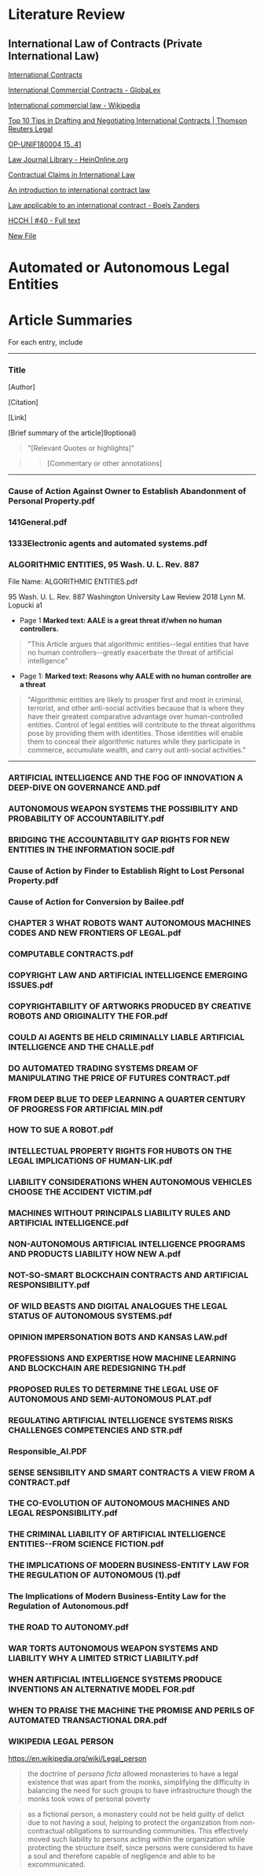 # Literature Review

## International Law of Contracts (Private International Law)

[International Contracts](https://www.printfriendly.com/p/g/LF4PJ3)

[International Commercial Contracts - GlobaLex](https://www.nyulawglobal.org/globalex/International_commercial_contracts.html)

[International commercial law - Wikipedia](https://en.wikipedia.org/wiki/International_commercial_law)

[Top 10 Tips in Drafting and Negotiating International Contracts | Thomson Reuters Legal](https://legal.thomsonreuters.com/en/insights/articles/top-10-tips-in-drafting-and-negotiating-international-contracts)

[OP-UNIF180004 15..41](https://watermark.silverchair.com/uny001.pdf?token=AQECAHi208BE49Ooan9kkhW_Ercy7Dm3ZL_9Cf3qfKAc485ysgAAAkYwggJCBgkqhkiG9w0BBwagggIzMIICLwIBADCCAigGCSqGSIb3DQEHATAeBglghkgBZQMEAS4wEQQMIMXib-gty6q48nXHAgEQgIIB-RXtYz7jc0u-0vySpMbYhe1VMZYSa04GpgbuLRL6KGraSqkhvYNj7h-d16_IFLah1-8wZ30qCbUxmPkABTPvglfVRypzDrbQrTWoj-bapSZDDYskTHEz_zm1YbdUnAipr_mKoZm8w1utVdPAItsnOO-YdporU7Zm-pirWs0uwAs2NgzDRrAm1IzyEnFgSFtFxqECRqdXqcs5Lnen73IUYdHIocnhUT754dVzr1iDrIqSIfWRZvSbXki9KzwX6-8_Hp-hwuSECGLKuPJPyRaW8qqJ8jlYhVlUgmZEJvankMvlD4lUpgudXwXIM6_YQAiMBSy9oz6JYKBL8G-P92ygx0gDELB9G3kR814FdhDr_uCyd2UUL1uf8IC7XNWTRCksYqq5-B7OaugSodFmuNwUmncVRHJSITbvgdXVZ-z3db3W4mgLWA7TPkZZRV-HgjJYEAVvdheZiNO1Jrau1kbFw9zMUPAUA67AYCuQV6pZ5HOX4AAIl3hnvmc4KQ7FHD-ikZ12nSXUZzHaBZ4xHcNxBQe0YkoHF4dCmavy9cv-1YNjT-EBO9Lrx7wSNtJ1PjFkCgvyc4P7yLisJYRRy7zruWjxp0srX2jzWxncBPcbIEfThQYZEvil5ZdJ9w6YgNvku2LmM3nowz9GloCVDZ-XBDwOzzpGJqyjNuE)

[Law Journal Library - HeinOnline.org](https://heinonline.org/HOL/Page?handle=hein.journals/byrint37&id=162&collection=journals&index=)

[Contractual Claims in International Law](https://digitalcommons.law.yale.edu/cgi/viewcontent.cgi?article=4429&context=fss_papers)

[An introduction to international contract law](https://www.giappichelli.it/media/catalog/product/excerpt/9788892114838.pdf)

[Law applicable to an international contract - Boels Zanders](https://www.boelszanders.nl/en/publication/law-applicable-to-an-international-contract/)

[HCCH | #40 - Full text](https://www.hcch.net/en/instruments/conventions/full-text/?cid=135)

[New File](https://github.com/mitmedialab/AutomatedLegalEntityChallenge/new/master)

# Automated or Autonomous Legal Entities

# Article Summaries

For each entry, include

---------

### Title

[Author]

[Citation]

[Link]

[Brief summary of the article]9optional)

>"[Relevant Quotes or highlights]"

>> [Commentary or other annotations]

---------

### Cause of Action Against Owner to Establish Abandonment of Personal Property.pdf

### 141General.pdf

### 1333Electronic agents and automated systems.pdf

### ALGORITHMIC ENTITIES, 95 Wash. U. L. Rev. 887

File Name: ALGORITHMIC ENTITIES.pdf

95 Wash. U. L. Rev. 887
Washington University Law Review 2018
Lynn M. Lopucki a1

* Page 1 **Marked text: AALE is a great threat if/when no human controllers.**

> "This Article argues that algorithmic entities--legal entities that have no human controllers--greatly exacerbate the threat of artificial intelligence"

* Page 1: **Marked text: Reasons why AALE with no human controller are a threat**

> "Algorithmic entities are likely to prosper first and most in criminal, terrorist, and other anti-social activities because that is where they have their greatest comparative advantage over human-controlled entities. Control of legal entities will contribute to the threat algorithms pose by providing them with identities. Those identities will enable them to conceal their algorithmic natures while they participate in commerce, accumulate wealth, and carry out anti-social activities."

----------

### ARTIFICIAL INTELLIGENCE AND THE FOG OF INNOVATION A DEEP-DIVE ON GOVERNANCE AND.pdf

### AUTONOMOUS WEAPON SYSTEMS THE POSSIBILITY AND PROBABILITY OF ACCOUNTABILITY.pdf

### BRIDGING THE ACCOUNTABILITY GAP RIGHTS FOR NEW ENTITIES IN THE INFORMATION SOCIE.pdf

### Cause of Action by Finder to Establish Right to Lost Personal Property.pdf

### Cause of Action for Conversion by Bailee.pdf

### CHAPTER 3 WHAT ROBOTS WANT AUTONOMOUS MACHINES CODES AND NEW FRONTIERS OF LEGAL.pdf

### COMPUTABLE CONTRACTS.pdf

### COPYRIGHT LAW AND ARTIFICIAL INTELLIGENCE EMERGING ISSUES.pdf

### COPYRIGHTABILITY OF ARTWORKS PRODUCED BY CREATIVE ROBOTS AND ORIGINALITY THE FOR.pdf

### COULD AI AGENTS BE HELD CRIMINALLY LIABLE ARTIFICIAL INTELLIGENCE AND THE CHALLE.pdf

### DO AUTOMATED TRADING SYSTEMS DREAM OF MANIPULATING THE PRICE OF FUTURES CONTRACT.pdf

### FROM DEEP BLUE TO DEEP LEARNING A QUARTER CENTURY OF PROGRESS FOR ARTIFICIAL MIN.pdf

### HOW TO SUE A ROBOT.pdf

### INTELLECTUAL PROPERTY RIGHTS FOR HUBOTS ON THE LEGAL IMPLICATIONS OF HUMAN-LIK.pdf

### LIABILITY CONSIDERATIONS WHEN AUTONOMOUS VEHICLES CHOOSE THE ACCIDENT VICTIM.pdf

### MACHINES WITHOUT PRINCIPALS LIABILITY RULES AND ARTIFICIAL INTELLIGENCE.pdf

### NON-AUTONOMOUS ARTIFICIAL INTELLIGENCE PROGRAMS AND PRODUCTS LIABILITY HOW NEW A.pdf

### NOT-SO-SMART BLOCKCHAIN CONTRACTS AND ARTIFICIAL RESPONSIBILITY.pdf

### OF WILD BEASTS AND DIGITAL ANALOGUES THE LEGAL STATUS OF AUTONOMOUS SYSTEMS.pdf

### OPINION IMPERSONATION BOTS AND KANSAS LAW.pdf

### PROFESSIONS AND EXPERTISE HOW MACHINE LEARNING AND BLOCKCHAIN ARE REDESIGNING TH.pdf

### PROPOSED RULES TO DETERMINE THE LEGAL USE OF AUTONOMOUS AND SEMI-AUTONOMOUS PLAT.pdf

### REGULATING ARTIFICIAL INTELLIGENCE SYSTEMS RISKS CHALLENGES COMPETENCIES AND STR.pdf

### Responsible_AI.PDF

### SENSE SENSIBILITY AND SMART CONTRACTS A VIEW FROM A CONTRACT.pdf

### THE CO-EVOLUTION OF AUTONOMOUS MACHINES AND LEGAL RESPONSIBILITY.pdf

### THE CRIMINAL LIABILITY OF ARTIFICIAL INTELLIGENCE ENTITIES--FROM SCIENCE FICTION.pdf

### THE IMPLICATIONS OF MODERN BUSINESS-ENTITY LAW FOR THE REGULATION OF AUTONOMOUS (1).pdf

### The Implications of Modern Business-Entity Law for the Regulation of Autonomous.pdf

### THE ROAD TO AUTONOMY.pdf

### WAR TORTS AUTONOMOUS WEAPON SYSTEMS AND LIABILITY WHY A LIMITED STRICT LIABILITY.pdf

### WHEN ARTIFICIAL INTELLIGENCE SYSTEMS PRODUCE INVENTIONS AN ALTERNATIVE MODEL FOR.pdf

### WHEN TO PRAISE THE MACHINE THE PROMISE AND PERILS OF AUTOMATED TRANSACTIONAL DRA.pdf

### WIKIPEDIA LEGAL PERSON

https://en.wikipedia.org/wiki/Legal_person

 >the doctrine of *persona ficta* allowed monasteries to have a legal existence that was apart from the monks, simplifying the difficulty in balancing the need for such groups to have infrastructure though the monks took vows of personal poverty
 
>as a fictional person, a monastery could not be held guilty of delict due to not having a soul, helping to protect the organization from non-contractual obligations to surrounding communities. This effectively moved such liability to persons acting within the organization while protecting the structure itself, since persons were considered to have a soul and therefore capable of negligence and able to be excommunicated.
